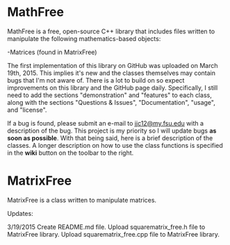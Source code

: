 # MathFree

MathFree is a free, open-source C++ library that includes files written to manipulate the following mathematics-based
objects:

-Matrices (found in MatrixFree)

The first implementation of this library on GitHub was uploaded on March 19th, 2015. This implies it's new and the
classes themselves may contain bugs that I'm not aware of. There is a lot to build on so expect improvements on this
library and the GitHub page daily. Specifically, I still need to add the sections "demonstration" and "features" to each
class, along with the sections "Questions & Issues", "Documentation", "usage", and "license". 

If a bug is found, please submit an e-mail to jjc12@my.fsu.edu with a description of the bug. This project is my priority
so I will update bugs **as soon as possible**. With that being said, here is a brief description of the classes. A longer
description on how to use the class functions is specified in the **wiki** button on the toolbar to the right.

# MatrixFree

MatrixFree is a class written to manipulate matrices.

Updates:

3/19/2015
Create README.md file. Upload squarematrix_free.h file to MatrixFree library. Upload squarematrix_free.cpp file to MatrixFree library.
